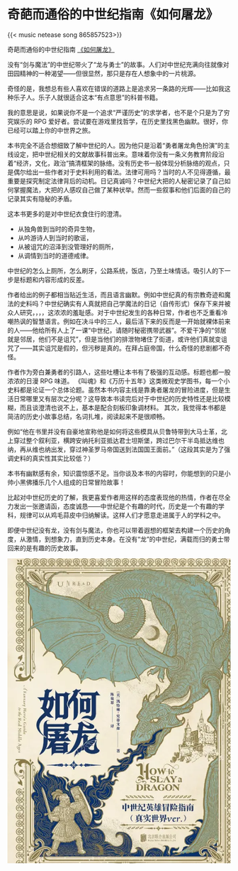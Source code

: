# 奇葩而通俗的中世纪指南《如何屠龙》


{{< music netease song 865857523>}} 

奇葩而通俗的中世纪指南 [《如何屠龙》](https://book.douban.com/subject/36421715/)

没有“剑与魔法”的中世纪带火了“龙与勇士”的故事。人们对中世纪充满向往就像对田园精神的一种渴望——但很显然，那只是存在人想象中的一片桃源。

奇怪的是，我想总有些人喜欢在错误的道路上是追求另一条路的光辉——比如我这种乐子人。乐子人就很适合这本“有点意思”的科普书籍。

我的意思是说，如果说你不是一个追求“严谨历史”的求学者，也不是个只是为了穷究娱乐的 RPG 爱好者。尝试要在游戏里找哲学，在历史里找黑色幽默。很好，你已经可以踏上你的中世界之旅。

本书完全不适合想细致了解中世纪的人。因为他只是沿着“勇者屠龙角色扮演”的主线设定，把中世纪相关的文献故事科普出来。意味着你没有一条义务教育阶段沿着“经济，文化，政治”搞清框架的脉络。没有历史书一般体现分析脉络的观点，只是偶尔给出一些作者对于史料利用的看法。法律可用吗？当时的人不见得遵循，最重要是探究制定法律背后的动机。日记真诚吗？中世纪大把的人秘密记录了自己如何掌握魔法，大把的人感叹自己做了某种状举。然而一些叙事和他们后面的自己的记录其实有隐秘的矛盾。

这本书更多的是对中世纪衣食住行的澄清。

- 从独角兽到当时的奇异生物，
- 从吟游诗人到当时的歌谣，
- 从被诅咒的沼泽到没管理好的厕所，
- 从调情到当时的道德戒律。

中世纪的怎么上厕所，怎么刷牙，公路系统，饭店，乃至土味情话。吸引人的下一步是标题和内容形成的反差。

作者给出的例子都相当贴近生活，而且语言幽默。例如中世纪真的有宗教奇迹和魔法的史料吗？中世纪确实有人真就把自己学魔法的日记（自传形式）保存下来并被众人研究，，，，这浓浓的羞耻感。对于中世纪发生的各种日常，作者也不乏重看冷嘲热讽的智慧语言。例如在决斗中的三人，最后活下来的反而是一开始就裸体前来的人——他给所有人上了一课“中世纪，请随时秘密携带武器”。不爱干净的“邻居就是邻居，他们不是诅咒”，但是当他们的排泄物堵住了街道，或许他们真就变诅咒了——其实诅咒是假的，但污秽是真的。在拜占庭帝国，什么奇怪的悲剧都不奇怪。

作者作为旁白兼勇者的引路人，这些吐槽让本书有了极强的互动感。标题也都一股浓浓的日漫 RPG 味道。
《叫魂》和《万历十五年》这类微观史学图书，每一个小史料都是论证一个总体论题。虽然本书内容主线是靠勇者屠龙的冒险进度，但是生活日常哪里又有层次之分呢？这导致本书读完后对于中世纪的历史特性还是比较模糊，而且谈澄清也说不上，基本是配合刻板印象调材料。
其次，我觉得本书都是简洁的历史小故事总结，名词扎堆，阅读起来不是很顺畅。

例如“他在书里并没有自豪地宣称他是如何将这些模具从贝鲁特带到大马士革，北上穿过整个叙利亚，横跨安纳托利亚抵达君士坦斯堡，跨过巴尔干半岛抵达维也纳，再从维也纳出发，穿过神圣罗马帝国送到法国国王面前。”（这段其实是为了强调史料的真实性其实比较低？）

本书有幽默感有余，知识震惊感不足。当你谈及本书的内容时，你能想到的只是小帅小黑佛播乐几个人组成的日常冒险故事！

比起对中世纪历史的了解，我更喜爱作者用这样的态度表现他的热情，作者在尽全力发出一张邀请函，态度诚恳——中世纪是个有趣的时代，历史是一个有趣的学科，规律可以从鸡毛蒜皮中归纳解读。这样人们才愿意走进属于人的学科之中。

即便中世纪没有龙，没有剑与魔法，你也可以带着遐想的框架去构建一个历史的角度，从激情，到想象力，直到历史本身。在没有“龙”的中世纪，满载而归的勇士带回来的是有趣的历史故事。

![如何屠龙](/img/奇葩而通俗的中世纪指南《如何屠龙》.zh-cn-20240523110331597.webp)

